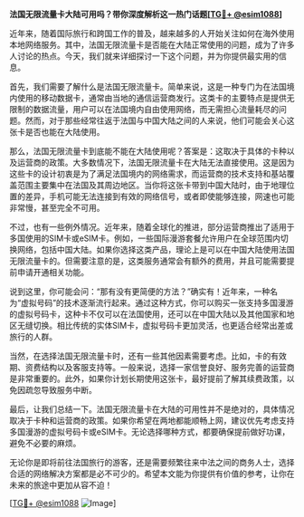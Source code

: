 **法国无限流量卡大陆可用吗？带你深度解析这一热门话题[[TG💪+ @esim1088](https://t.me/s/esim1088)]**

近年来，随着国际旅行和跨国工作的普及，越来越多的人开始关注如何在海外使用本地网络服务。其中，法国无限流量卡是否能在大陆正常使用的问题，成为了许多人讨论的热点。今天，我们就来详细探讨一下这个问题，并为你提供最实用的信息。

首先，我们需要了解什么是法国无限流量卡。简单来说，这是一种专门为在法国境内使用的移动数据卡，通常由当地的通信运营商发行。这类卡的主要特点是提供无限制的数据流量，用户可以在法国境内自由使用网络，而无需担心流量耗尽的问题。然而，对于那些经常往返于法国与中国大陆之间的人来说，他们可能会关心这张卡是否也能在大陆使用。

那么，法国无限流量卡到底能不能在大陆使用呢？答案是：这取决于具体的卡种以及运营商的政策。大多数情况下，法国无限流量卡在大陆无法直接使用。这是因为这些卡的设计初衷是为了满足法国境内的网络需求，而运营商的技术支持和基站覆盖范围主要集中在法国及其周边地区。当你将这张卡带到中国大陆时，由于地理位置的差异，手机可能无法连接到有效的网络信号，或者即使能够连接，网速也可能非常慢，甚至完全不可用。

不过，也有一些例外情况。近年来，随着全球化的推进，部分运营商推出了适用于多国使用的SIM卡或eSIM卡。例如，一些国际漫游套餐允许用户在全球范围内切换网络，包括中国大陆。如果你选择这类产品，理论上是可以在中国大陆使用法国无限流量卡的。但需要注意的是，这类服务通常会有额外的费用，并且可能需要提前申请开通相关功能。

说到这里，你可能会问：“那有没有更简便的方法？”确实有！近年来，一种名为“虚拟号码”的技术逐渐流行起来。通过这种方式，你可以购买一张支持多国漫游的虚拟号码卡，这种卡不仅可以在法国使用，还可以在中国大陆以及其他国家和地区无缝切换。相比传统的实体SIM卡，虚拟号码卡更加灵活，也更适合经常出差或旅行的人群。

当然，在选择法国无限流量卡时，还有一些其他因素需要考虑。比如，卡的有效期、资费结构以及客服支持等。一般来说，选择一家信誉良好、服务完善的运营商是非常重要的。此外，如果你计划长期使用这张卡，最好提前了解其续费政策，以免因疏忽导致服务中断。

最后，让我们总结一下。法国无限流量卡在大陆的可用性并不是绝对的，具体情况取决于卡种和运营商的政策。如果你希望在两地都能顺畅上网，建议优先考虑支持多国漫游的虚拟号码卡或eSIM卡。无论选择哪种方式，都要确保提前做好功课，避免不必要的麻烦。

无论你是即将前往法国旅行的游客，还是需要频繁往来中法之间的商务人士，选择合适的网络解决方案都是必不可少的。希望本文能为你提供有价值的参考，让你在未来的旅途中更加从容不迫！

[[TG💪+ @esim1088](https://t.me/s/esim1088) ![Image](https://i.postimg.cc/4NQfJmqS/Snipaste-2025-05-13-00-14-12.png)]